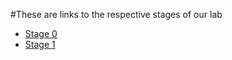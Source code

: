 #These are links to the respective stages of our lab

* [Stage 0](docs/STAGE_0.md)  
* [Stage 1](docs/STAGE_1.md)
